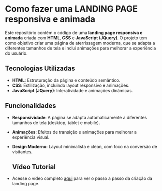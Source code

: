 # Como fazer uma LANDING PAGE responsiva e animada

Este repositório contém o código de uma **landing page responsiva e animada** criada com **HTML**, **CSS** e **JavaScript (JQuery)**. O projeto tem como objetivo criar uma página de aterrissagem moderna, que se adapta a diferentes tamanhos de tela e inclui animações para melhorar a experiência do usuário.

## Tecnologias Utilizadas

- **HTML**: Estruturação da página e conteúdo semântico.
- **CSS**: Estilização, incluindo layout responsivo e animações.
- **JavaScript (JQuery)**: Interatividade e animações dinâmicas.

## Funcionalidades

- **Responsividade**: A página se adapta automaticamente a diferentes tamanhos de tela (desktop, tablet e mobile).
- **Animações**: Efeitos de transição e animações para melhorar a experiência visual.
- **Design Moderno**: Layout minimalista e clean, com foco na conversão de visitantes.

  ## Vídeo Tutorial
- Acesse o vídeo completo [aqui](link-do-video) para ver o passo a passo da criação da landing page.
